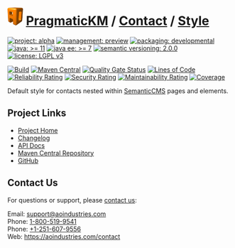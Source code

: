 # [<img src="ao-logo.png" alt="AO Logo" width="35" height="40">](https://github.com/ao-apps) [PragmaticKM](https://github.com/ao-apps/pragmatickm) / [Contact](https://github.com/ao-apps/pragmatickm-contact) / [Style](https://github.com/ao-apps/pragmatickm-contact-style)

[![project: alpha](https://pragmatickm.com/ao-badges/project-alpha.svg)](https://aoindustries.com/life-cycle#project-alpha)
[![management: preview](https://pragmatickm.com/ao-badges/management-preview.svg)](https://aoindustries.com/life-cycle#management-preview)
[![packaging: developmental](https://pragmatickm.com/ao-badges/packaging-developmental.svg)](https://aoindustries.com/life-cycle#packaging-developmental)  
[![java: &gt;= 11](https://pragmatickm.com/ao-badges/java-11.svg)](https://docs.oracle.com/en/java/javase/11/)
[![java ee: &gt;= 7](https://pragmatickm.com/ao-badges/javaee-7.svg)](https://docs.oracle.com/javaee/7/)
[![semantic versioning: 2.0.0](https://pragmatickm.com/ao-badges/semver-2.0.0.svg)](https://semver.org/spec/v2.0.0.html)
[![license: LGPL v3](https://pragmatickm.com/ao-badges/license-lgpl-3.0.svg)](https://www.gnu.org/licenses/lgpl-3.0)

[![Build](https://github.com/ao-apps/pragmatickm-contact-style/workflows/Build/badge.svg?branch=master)](https://github.com/ao-apps/pragmatickm-contact-style/actions?query=workflow%3ABuild)
[![Maven Central](https://maven-badges.herokuapp.com/maven-central/com.pragmatickm/pragmatickm-contact-style/badge.svg)](https://maven-badges.herokuapp.com/maven-central/com.pragmatickm/pragmatickm-contact-style)
[![Quality Gate Status](https://sonarcloud.io/api/project_badges/measure?branch=master&project=com.pragmatickm%3Apragmatickm-contact-style&metric=alert_status)](https://sonarcloud.io/dashboard?branch=master&id=com.pragmatickm%3Apragmatickm-contact-style)
[![Lines of Code](https://sonarcloud.io/api/project_badges/measure?branch=master&project=com.pragmatickm%3Apragmatickm-contact-style&metric=ncloc)](https://sonarcloud.io/component_measures?branch=master&id=com.pragmatickm%3Apragmatickm-contact-style&metric=ncloc)  
[![Reliability Rating](https://sonarcloud.io/api/project_badges/measure?branch=master&project=com.pragmatickm%3Apragmatickm-contact-style&metric=reliability_rating)](https://sonarcloud.io/component_measures?branch=master&id=com.pragmatickm%3Apragmatickm-contact-style&metric=Reliability)
[![Security Rating](https://sonarcloud.io/api/project_badges/measure?branch=master&project=com.pragmatickm%3Apragmatickm-contact-style&metric=security_rating)](https://sonarcloud.io/component_measures?branch=master&id=com.pragmatickm%3Apragmatickm-contact-style&metric=Security)
[![Maintainability Rating](https://sonarcloud.io/api/project_badges/measure?branch=master&project=com.pragmatickm%3Apragmatickm-contact-style&metric=sqale_rating)](https://sonarcloud.io/component_measures?branch=master&id=com.pragmatickm%3Apragmatickm-contact-style&metric=Maintainability)
[![Coverage](https://sonarcloud.io/api/project_badges/measure?branch=master&project=com.pragmatickm%3Apragmatickm-contact-style&metric=coverage)](https://sonarcloud.io/component_measures?branch=master&id=com.pragmatickm%3Apragmatickm-contact-style&metric=Coverage)

Default style for contacts nested within [SemanticCMS](https://github.com/ao-apps/semanticcms) pages and elements.

## Project Links
* [Project Home](https://pragmatickm.com/contact/style/)
* [Changelog](https://pragmatickm.com/contact/style/changelog)
* [API Docs](https://pragmatickm.com/contact/style/apidocs/)
* [Maven Central Repository](https://central.sonatype.com/artifact/com.pragmatickm/pragmatickm-contact-style)
* [GitHub](https://github.com/ao-apps/pragmatickm-contact-style)

## Contact Us
For questions or support, please [contact us](https://aoindustries.com/contact):

Email: [support@aoindustries.com](mailto:support@aoindustries.com)  
Phone: [1-800-519-9541](tel:1-800-519-9541)  
Phone: [+1-251-607-9556](tel:+1-251-607-9556)  
Web: https://aoindustries.com/contact
